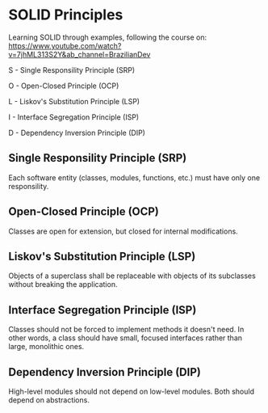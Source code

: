 # SOLID Principles

Learning SOLID through examples, following the course on: <https://www.youtube.com/watch?v=7jhML313S2Y&ab_channel=BrazilianDev>

S - Single Responsility Principle (SRP)

O - Open-Closed Principle (OCP)

L - Liskov's Substitution Principle (LSP)

I - Interface Segregation Principle (ISP)

D - Dependency Inversion Principle (DIP)

## Single Responsility Principle (SRP)

Each software entity (classes, modules, functions, etc.) must have only one responsility.

## Open-Closed Principle (OCP)

Classes are open for extension, but closed for internal modifications.

## Liskov's Substitution Principle (LSP)

Objects of a superclass shall be replaceable with objects of its subclasses without breaking the application.

## Interface Segregation Principle (ISP)

Classes should not be forced to implement methods it doesn't need. In other words, a class should have small, focused interfaces rather than large, monolithic ones.

## Dependency Inversion Principle (DIP)

High-level modules should not depend on low-level modules. Both should depend on abstractions.
